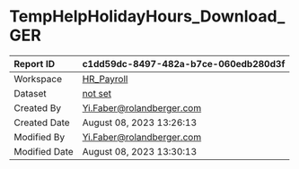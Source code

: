 



# TempHelpHolidayHours_Download_GER

|Report ID|c1dd59dc-8497-482a-b7ce-060edb280d3f|
| :--- | :--- |
|Workspace|[HR_Payroll](../Workspaces/HR_Payroll.md)|
|Dataset|[not set](../Datasets/not-set.md)|
|Created By|Yi.Faber@rolandberger.com|
|Created Date|August 08, 2023 13:26:13|
|Modified By|Yi.Faber@rolandberger.com|
|Modified Date|August 08, 2023 13:30:13|
